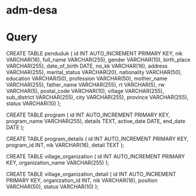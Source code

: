 # adm-desa


# Query
CREATE TABLE penduduk (
  id INT AUTO_INCREMENT PRIMARY KEY,
  nik VARCHAR(16),
  full_name VARCHAR(255),
  gender VARCHAR(10),
  birth_place VARCHAR(255),
  date_of_birth DATE,
  no_kk VARCHAR(16),
  address VARCHAR(255),
  marital_status VARCHAR(20),
  nationality VARCHAR(50),
  education VARCHAR(50),
  profession VARCHAR(50),
  mother_name VARCHAR(255),
  father_name VARCHAR(255),
  rt VARCHAR(5),
  rw VARCHAR(5),
  postal_code VARCHAR(10),
  village VARCHAR(255),
  sub_district VARCHAR(255),
  city VARCHAR(255),
  province VARCHAR(255),
  status VARCHAR(10)
);

CREATE TABLE program (
  id INT AUTO_INCREMENT PRIMARY KEY,
  program_name VARCHAR(255),
  details TEXT,
  active_date DATE,
  end_date DATE
);

CREATE TABLE program_details (
  id INT AUTO_INCREMENT PRIMARY KEY,
  program_id INT,
  nik VARCHAR(16),
  detail TEXT
);

CREATE TABLE village_organization (
  id INT AUTO_INCREMENT PRIMARY KEY,
  organization_name VARCHAR(255)
);

CREATE TABLE village_organization_detail (
  id INT AUTO_INCREMENT PRIMARY KEY,
  organization_id INT,
  nik VARCHAR(16),
  position VARCHAR(50),
  status VARCHAR(10)
);
